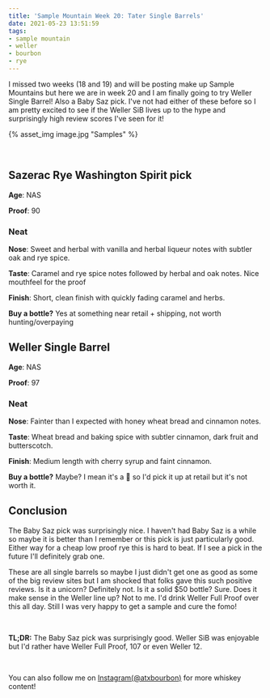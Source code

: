 ```yaml
---
title: 'Sample Mountain Week 20: Tater Single Barrels'
date: 2021-05-23 13:51:59
tags:
- sample mountain
- weller
- bourbon
- rye
---
```


I missed two weeks (18 and 19) and will be posting make up Sample Mountains but here we are in week 20 and I am finally going to try Weller Single Barrel! Also a Baby Saz pick. I've not had either of these before so I am pretty excited to see if the Weller SiB lives up to the hype and surprisingly high review scores I've seen for it!

{% asset_img image.jpg "Samples" %}

&nbsp;

## Sazerac Rye Washington Spirit pick

**Age**: NAS

**Proof**: 90

### Neat
**Nose**: Sweet and herbal with vanilla and herbal liqueur notes with subtler oak and rye spice.

**Taste**: Caramel and rye spice notes followed by herbal and oak notes. Nice mouthfeel for the proof

**Finish**: Short, clean finish with quickly fading caramel and herbs.

**Buy a bottle?** Yes at something near retail + shipping, not worth hunting/overpaying

## Weller Single Barrel

**Age**: NAS

**Proof**: 97

### Neat
**Nose**: Fainter than I expected with honey wheat bread and cinnamon notes.

**Taste**: Wheat bread and baking spice with subtler cinnamon, dark fruit and butterscotch. 

**Finish**: Medium length with cherry syrup and faint cinnamon.

**Buy a bottle?** Maybe? I mean it's a 🥔 so I'd pick it up at retail but it's not worth it.

## Conclusion
The Baby Saz pick was surprisingly nice. I haven't had Baby Saz is a while so maybe it is better than I remember or this pick is just particularly good. Either way for a cheap low proof rye this is hard to beat. If I see a pick in the future I'll definitely grab one.

These are all single barrels so maybe I just didn't get one as good as some of the big review sites but I am shocked that folks gave this such positive reviews. Is it a unicorn? Definitely not. Is it a solid $50 bottle? Sure. Does it make sense in the Weller line up? Not to me. I'd drink Weller Full Proof over this all day. Still I was very happy to get a sample and cure the fomo!

&nbsp;

**TL;DR:** The Baby Saz pick was surprisingly good. Weller SiB was enjoyable but I'd rather have Weller Full Proof, 107 or even Weller 12.

&nbsp;

You can also follow me on [Instagram(@atxbourbon)](https://www.instagram.com/atxbourbon/) for more whiskey content!

